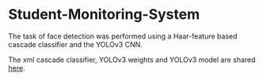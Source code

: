 # Student-Monitoring-System
The task of face detection was performed using a Haar-feature based cascade classifier and the YOLOv3 CNN.

The xml cascade classifier, YOLOv3 weights and YOLOv3 model are shared [here](https://drive.google.com/drive/u/1/folders/1-7yPoPxDLaw5F9OZg73CxvFUpafISVtP).
